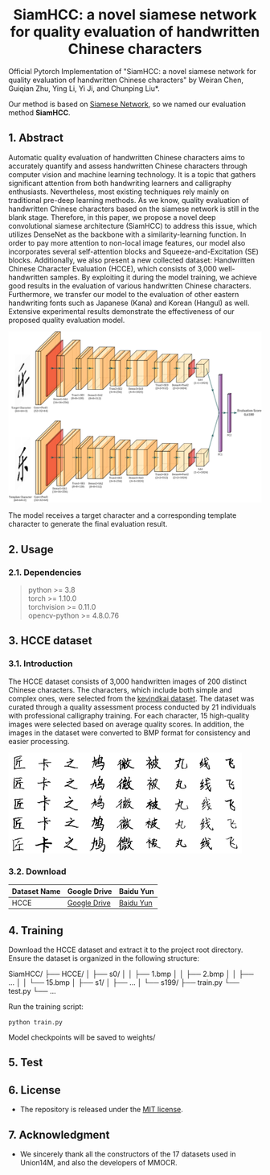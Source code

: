 <div align=center>

# SiamHCC: a novel siamese network for quality evaluation of handwritten Chinese characters

</div>

Official Pytorch Implementation of "SiamHCC: a novel siamese network for quality evaluation of handwritten Chinese characters" by Weiran Chen, Guiqian Zhu, Ying Li, Yi Ji, and Chunping Liu*.

Our method is based on [Siamese Network](https://arxiv.org/abs/2011.10566), so we named our evaluation method **SiamHCC**.

## 1. Abstract 

Automatic quality evaluation of handwritten Chinese characters aims to accurately quantify and assess handwritten Chinese characters through computer vision and machine learning technology. It is a topic that gathers significant attention from both handwriting learners and calligraphy enthusiasts. Nevertheless, most existing techniques rely mainly on traditional pre-deep learning methods. As we know, quality evaluation of handwritten Chinese characters based on the siamese network is still in the blank stage. Therefore, in this paper, we propose a novel deep convolutional siamese architecture (SiamHCC) to address this issue, which utilizes DenseNet as the backbone with a similarity-learning function. In order to pay more attention to non-local image features, our model also incorporates several self-attention blocks and Squeeze-and-Excitation (SE) blocks. Additionally, we also present a new collected dataset: Handwritten Chinese Character Evaluation (HCCE), which consists of 3,000 well-handwritten samples. By exploiting it during the model training, we achieve good results in the evaluation of various handwritten Chinese characters. Furthermore, we transfer our model to the evaluation of other eastern handwriting fonts such as Japanese (Kana) and Korean (Hangul) as well. Extensive experimental results demonstrate the effectiveness of our proposed quality evaluation model.

![](/Paper_IMG/mainmodel.png)

The model receives a target character and a corresponding template character to generate the final evaluation result.

## 2. Usage
### 2.1. Dependencies
>python >= 3.8  
>torch >= 1.10.0  
>torchvision >= 0.11.0  
>opencv-python >= 4.8.0.76


## 3. HCCE dataset
### 3.1. Introduction
The HCCE dataset consists of 3,000 handwritten images of 200 distinct Chinese characters. The characters, which include both simple and complex ones, were selected from the [kevindkai dataset](https://github.com/kevindkai/paper). The dataset was curated through a quality assessment process conducted by 21 individuals with professional calligraphy training. For each character, 15 high-quality images were selected based on average quality scores. In addition, the images in the dataset were converted to BMP format for consistency and easier processing.

![](/Paper_IMG/Dataset_example.png)


### 3.2. Download

  | Dataset Name                               | Google Drive                                                              | Baidu Yun                                                             |
  | -------------------------------------- | ---------------------------------------------------------------------- | --------------------------------------------------------------------- |
  | HCCE | [Google Drive](https://drive.google.com/file/d/188NskMGmKBs2fjeg15PeRvn8rqmlqCNH/view?usp=drive_link) | [Baidu Yun](https://pan.baidu.com/s/13oOMwngLhHSlo7TrPHRXcw?pwd=wt5s) |


## 4. Training
Download the HCCE dataset and extract it to the project root directory. Ensure the dataset is organized in the following structure:

SiamHCC/
├── HCCE/
│   ├── s0/
│   │   ├── 1.bmp
│   │   ├── 2.bmp
│   │   ├── ...
│   │   └── 15.bmp
│   ├── s1/
│   ├── ...
│   └── s199/
├── train.py
└── test.py
└── ...

Run the training script:

    python train.py

Model checkpoints will be saved to weights/

## 5. Test


## 6. License
- The repository is released under the [MIT license](LICENSE).

## 7. Acknowledgment
- We sincerely thank all the constructors of the 17 datasets used in Union14M, and also the developers of MMOCR.






